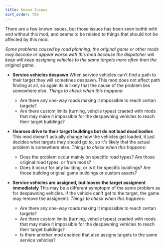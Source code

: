 ```yaml
---
title: Known Issues
sort_order: 750
---
```

There are a few known issues, but those issues has been seen bothb with and without this mod, and seems to be related to things that should not be affected by this mod.

*Some problems caused by road planning, the original game or other mods may become or appear worse with this mod because the dispatcher will keep will keep assigning vehicles to the same targets more often than the original game.*

- **Service vehicles despawn**
  When service vehicles can't find a path to their target they will sometines despawn.
  This mod does not affect path finding at all, so again its is likely that the cause of the problem lies somewhere else. 
  *Things to check when this happens*:
  - Are there any one-way roads making it impossible to reach certan targets?
  - Are there custom limits (turning, vehcile types) craeted with mods that may make it impossible for the despawning vehicles to reach their target buildings?


- **Hearses drive to their target buildings but do not load dead bodies**
  This mod doesn't actually change how the vehicles get loaded, it just decides what targets they should go to, so it's likely that the actual problem is somewhere else.
  *Things to check when this happens*:
  - Does the problem occur mainly on specific road types? Are those original road types, or from mods?
  - Does it occur for any building, or is it for specific buidlings? Are those building original game buildings or custom assets?


- **Service vehicles are assigned, but looses the target assigment immediately**
  This may be a different symptopm of the same problem as for despawning vehicles. If the vehicle can't get to the target, the game may remove the assignemt.
  *Things to check when this happens*:
  - Are there any one-way roads making it impossible to reach certan targets?
  - Are there custom limits (turning, vehcile types) craeted with mods that may make it impossible for the despawning vehicles to reach their target buildings?
  - Is there another mod enabled that also assigns targets to the same service vehicles?
